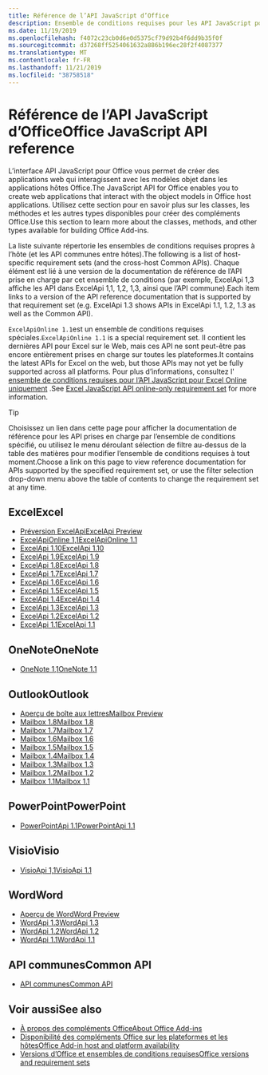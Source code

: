 ```yaml
---
title: Référence de l’API JavaScript d’Office
description: Ensemble de conditions requises pour les API JavaScript pour Office par hôte
ms.date: 11/19/2019
ms.openlocfilehash: f4072c23cb0d6e0d5375cf79d92b4f6dd9b35f0f
ms.sourcegitcommit: d37268ff5254061632a886b196ec28f2f4087377
ms.translationtype: MT
ms.contentlocale: fr-FR
ms.lasthandoff: 11/21/2019
ms.locfileid: "38758518"
---
```

# <a name="office-javascript-api-reference"></a><span data-ttu-id="97dce-103">Référence de l’API JavaScript d’Office</span><span class="sxs-lookup"><span data-stu-id="97dce-103">Office JavaScript API reference</span></span>

<span data-ttu-id="97dce-104">L’interface API JavaScript pour Office vous permet de créer des applications web qui interagissent avec les modèles objet dans les applications hôtes Office.</span><span class="sxs-lookup"><span data-stu-id="97dce-104">The JavaScript API for Office enables you to create web applications that interact with the object models in Office host applications.</span></span> <span data-ttu-id="97dce-105">Utilisez cette section pour en savoir plus sur les classes, les méthodes et les autres types disponibles pour créer des compléments Office.</span><span class="sxs-lookup"><span data-stu-id="97dce-105">Use this section to learn more about the classes, methods, and other types available for building Office Add-ins.</span></span>

<span data-ttu-id="97dce-106">La liste suivante répertorie les ensembles de conditions requises propres à l’hôte (et les API communes entre hôtes).</span><span class="sxs-lookup"><span data-stu-id="97dce-106">The following is a list of host-specific requirement sets (and the cross-host Common APIs).</span></span> <span data-ttu-id="97dce-107">Chaque élément est lié à une version de la documentation de référence de l’API prise en charge par cet ensemble de conditions (par exemple, ExcelApi 1,3 affiche les API dans ExcelApi 1,1, 1,2, 1,3, ainsi que l’API commune).</span><span class="sxs-lookup"><span data-stu-id="97dce-107">Each item links to a version of the API reference documentation that is supported by that requirement set (e.g. ExcelApi 1.3 shows APIs in ExcelApi 1.1, 1.2, 1.3 as well as the Common API).</span></span>

<span data-ttu-id="97dce-108">`ExcelApiOnline 1.1`est un ensemble de conditions requises spéciales.</span><span class="sxs-lookup"><span data-stu-id="97dce-108">`ExcelApiOnline 1.1` is a special requirement set.</span></span> <span data-ttu-id="97dce-109">Il contient les dernières API pour Excel sur le Web, mais ces API ne sont peut-être pas encore entièrement prises en charge sur toutes les plateformes.</span><span class="sxs-lookup"><span data-stu-id="97dce-109">It contains the latest APIs for Excel on the web, but those APIs may not yet be fully supported across all platforms.</span></span> <span data-ttu-id="97dce-110">Pour plus d’informations, consultez l' [ensemble de conditions requises pour l’API JavaScript pour Excel Online uniquement](/office/dev/add-ins/reference/requirement-sets/excel-api-online-requirement-set) .</span><span class="sxs-lookup"><span data-stu-id="97dce-110">See [Excel JavaScript API online-only requirement set](/office/dev/add-ins/reference/requirement-sets/excel-api-online-requirement-set) for more information.</span></span>

> [!TIP]
> <span data-ttu-id="97dce-111">Choisissez un lien dans cette page pour afficher la documentation de référence pour les API prises en charge par l’ensemble de conditions spécifié, ou utilisez le menu déroulant sélection de filtre au-dessus de la table des matières pour modifier l’ensemble de conditions requises à tout moment.</span><span class="sxs-lookup"><span data-stu-id="97dce-111">Choose a link on this page to view reference documentation for APIs supported by the specified requirement set, or use the filter selection drop-down menu above the table of contents to change the requirement set at any time.</span></span>

## <a name="excel"></a><span data-ttu-id="97dce-112">Excel</span><span class="sxs-lookup"><span data-stu-id="97dce-112">Excel</span></span>

- [<span data-ttu-id="97dce-113">Préversion ExcelApi</span><span class="sxs-lookup"><span data-stu-id="97dce-113">ExcelApi Preview</span></span>](/javascript/api/excel?view=excel-js-preview)
- [<span data-ttu-id="97dce-114">ExcelApiOnline 1,1</span><span class="sxs-lookup"><span data-stu-id="97dce-114">ExcelApiOnline 1.1</span></span>](/javascript/api/excel?view=excel-js-online)
- [<span data-ttu-id="97dce-115">ExcelApi 1.10</span><span class="sxs-lookup"><span data-stu-id="97dce-115">ExcelApi 1.10</span></span>](/javascript/api/excel?view=excel-js-1.10)
- [<span data-ttu-id="97dce-116">ExcelApi 1.9</span><span class="sxs-lookup"><span data-stu-id="97dce-116">ExcelApi 1.9</span></span>](/javascript/api/excel?view=excel-js-1.9)
- [<span data-ttu-id="97dce-117">ExcelApi 1.8</span><span class="sxs-lookup"><span data-stu-id="97dce-117">ExcelApi 1.8</span></span>](/javascript/api/excel?view=excel-js-1.8)
- [<span data-ttu-id="97dce-118">ExcelApi 1.7</span><span class="sxs-lookup"><span data-stu-id="97dce-118">ExcelApi 1.7</span></span>](/javascript/api/excel?view=excel-js-1.7)
- [<span data-ttu-id="97dce-119">ExcelApi 1.6</span><span class="sxs-lookup"><span data-stu-id="97dce-119">ExcelApi 1.6</span></span>](/javascript/api/excel?view=excel-js-1.6)
- [<span data-ttu-id="97dce-120">ExcelApi 1.5</span><span class="sxs-lookup"><span data-stu-id="97dce-120">ExcelApi 1.5</span></span>](/javascript/api/excel?view=excel-js-1.5)
- [<span data-ttu-id="97dce-121">ExcelApi 1.4</span><span class="sxs-lookup"><span data-stu-id="97dce-121">ExcelApi 1.4</span></span>](/javascript/api/excel?view=excel-js-1.4)
- [<span data-ttu-id="97dce-122">ExcelApi 1.3</span><span class="sxs-lookup"><span data-stu-id="97dce-122">ExcelApi 1.3</span></span>](/javascript/api/excel?view=excel-js-1.3)
- [<span data-ttu-id="97dce-123">ExcelApi 1.2</span><span class="sxs-lookup"><span data-stu-id="97dce-123">ExcelApi 1.2</span></span>](/javascript/api/excel?view=excel-js-1.2)
- [<span data-ttu-id="97dce-124">ExcelApi 1.1</span><span class="sxs-lookup"><span data-stu-id="97dce-124">ExcelApi 1.1</span></span>](/javascript/api/excel?view=excel-js-1.1)

## <a name="onenote"></a><span data-ttu-id="97dce-125">OneNote</span><span class="sxs-lookup"><span data-stu-id="97dce-125">OneNote</span></span>

- [<span data-ttu-id="97dce-126">OneNote 1,1</span><span class="sxs-lookup"><span data-stu-id="97dce-126">OneNote 1.1</span></span>](/javascript/api/onenote?view=onenote-js-1.1)

## <a name="outlook"></a><span data-ttu-id="97dce-127">Outlook</span><span class="sxs-lookup"><span data-stu-id="97dce-127">Outlook</span></span>

- [<span data-ttu-id="97dce-128">Aperçu de boîte aux lettres</span><span class="sxs-lookup"><span data-stu-id="97dce-128">Mailbox Preview</span></span>](/javascript/api/outlook?view=outlook-js-preview)
- [<span data-ttu-id="97dce-129">Mailbox 1.8</span><span class="sxs-lookup"><span data-stu-id="97dce-129">Mailbox 1.8</span></span>](/javascript/api/outlook?view=outlook-js-1.8)
- [<span data-ttu-id="97dce-130">Mailbox 1.7</span><span class="sxs-lookup"><span data-stu-id="97dce-130">Mailbox 1.7</span></span>](/javascript/api/outlook?view=outlook-js-1.7)
- [<span data-ttu-id="97dce-131">Mailbox 1.6</span><span class="sxs-lookup"><span data-stu-id="97dce-131">Mailbox 1.6</span></span>](/javascript/api/outlook?view=outlook-js-1.6)
- [<span data-ttu-id="97dce-132">Mailbox 1.5</span><span class="sxs-lookup"><span data-stu-id="97dce-132">Mailbox 1.5</span></span>](/javascript/api/outlook?view=outlook-js-1.5)
- [<span data-ttu-id="97dce-133">Mailbox 1.4</span><span class="sxs-lookup"><span data-stu-id="97dce-133">Mailbox 1.4</span></span>](/javascript/api/outlook?view=outlook-js-1.4)
- [<span data-ttu-id="97dce-134">Mailbox 1.3</span><span class="sxs-lookup"><span data-stu-id="97dce-134">Mailbox 1.3</span></span>](/javascript/api/outlook?view=outlook-js-1.3)
- [<span data-ttu-id="97dce-135">Mailbox 1.2</span><span class="sxs-lookup"><span data-stu-id="97dce-135">Mailbox 1.2</span></span>](/javascript/api/outlook?view=outlook-js-1.2)
- [<span data-ttu-id="97dce-136">Mailbox 1.1</span><span class="sxs-lookup"><span data-stu-id="97dce-136">Mailbox 1.1</span></span>](/javascript/api/outlook?view=outlook-js-1.1)

## <a name="powerpoint"></a><span data-ttu-id="97dce-137">PowerPoint</span><span class="sxs-lookup"><span data-stu-id="97dce-137">PowerPoint</span></span>

- [<span data-ttu-id="97dce-138">PowerPointApi 1.1</span><span class="sxs-lookup"><span data-stu-id="97dce-138">PowerPointApi 1.1</span></span>](/javascript/api/powerpoint?view=powerpoint-js-1.1)

## <a name="visio"></a><span data-ttu-id="97dce-139">Visio</span><span class="sxs-lookup"><span data-stu-id="97dce-139">Visio</span></span>

- [<span data-ttu-id="97dce-140">VisioApi 1,1</span><span class="sxs-lookup"><span data-stu-id="97dce-140">VisioApi 1.1</span></span>](/javascript/api/visio?view=visio-js-1.1)

## <a name="word"></a><span data-ttu-id="97dce-141">Word</span><span class="sxs-lookup"><span data-stu-id="97dce-141">Word</span></span>

- [<span data-ttu-id="97dce-142">Aperçu de Word</span><span class="sxs-lookup"><span data-stu-id="97dce-142">Word Preview</span></span>](/javascript/api/word?view=word-js-preview)
- [<span data-ttu-id="97dce-143">WordApi 1.3</span><span class="sxs-lookup"><span data-stu-id="97dce-143">WordApi 1.3</span></span>](/javascript/api/word?view=word-js-1.3)
- [<span data-ttu-id="97dce-144">WordApi 1.2</span><span class="sxs-lookup"><span data-stu-id="97dce-144">WordApi 1.2</span></span>](/javascript/api/word?view=word-js-1.2)
- [<span data-ttu-id="97dce-145">WordApi 1.1</span><span class="sxs-lookup"><span data-stu-id="97dce-145">WordApi 1.1</span></span>](/javascript/api/word?view=word-js-1.1)

## <a name="common-api"></a><span data-ttu-id="97dce-146">API communes</span><span class="sxs-lookup"><span data-stu-id="97dce-146">Common API</span></span>

- [<span data-ttu-id="97dce-147">API communes</span><span class="sxs-lookup"><span data-stu-id="97dce-147">Common API</span></span>](/javascript/api/office?view=common-js)

## <a name="see-also"></a><span data-ttu-id="97dce-148">Voir aussi</span><span class="sxs-lookup"><span data-stu-id="97dce-148">See also</span></span>

- [<span data-ttu-id="97dce-149">À propos des compléments Office</span><span class="sxs-lookup"><span data-stu-id="97dce-149">About Office Add-ins</span></span>](/office/dev/add-ins/overview)
- [<span data-ttu-id="97dce-150">Disponibilité des compléments Office sur les plateformes et les hôtes</span><span class="sxs-lookup"><span data-stu-id="97dce-150">Office Add-in host and platform availability</span></span>](/office/dev/add-ins/overview/office-add-in-availability)
- [<span data-ttu-id="97dce-151">Versions d’Office et ensembles de conditions requises</span><span class="sxs-lookup"><span data-stu-id="97dce-151">Office versions and requirement sets</span></span>](/office/dev/add-ins/develop/office-versions-and-requirement-sets)
